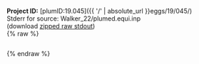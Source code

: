 **Project ID:** [plumID:19.045]({{ '/' | absolute_url }}eggs/19/045/)  
Stderr for source:  Walker_22/plumed.equi.inp   
(download [zipped raw stdout](plumed.equi.inp.plumed.stdout.txt.zip))  
{% raw %}
<pre>
</pre>
{% endraw %}
